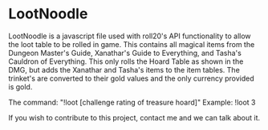 # LootNoodle
LootNoodle is a javascript file used with roll20's API functionality to allow the loot table to be rolled in game.
This contains all magical items from the Dungeon Master's Guide, Xanathar's Guide to Everything, and Tasha's Cauldron of Everything. This only rolls the Hoard Table as shown in the DMG, but adds the Xanathar and Tasha's items to the item tables. The trinket's are converted to their gold values and the only currency provided is gold.

The command: "!loot [challenge rating of treasure hoard]"
Example: !loot 3

If you wish to contribute to this project, contact me and we can talk about it.
